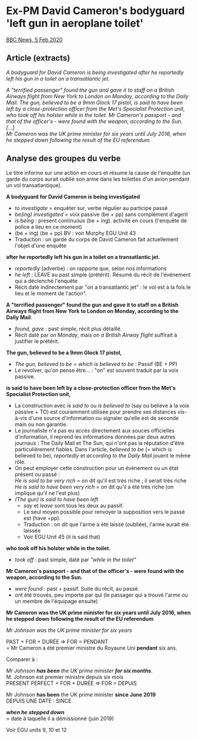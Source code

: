 # Ex-PM David Cameron's bodyguard 'left gun in aeroplane toilet'

[BBC News, 5 Feb 2020](https://www.bbc.com/news/uk-51383104)

## Article (extracts)

*A bodyguard for David Cameron is being investigated after he reportedly left his gun in a toilet on a transatlantic jet.*

*A "terrified passenger" found the gun and gave it to staff on a British Airways flight from New York to London on Monday, according to the Daily Mail. The gun, believed to be a 9mm Glock 17 pistol, is said to have been left by a close-protection officer from the Met's Specialist Protection unit, who took off his holster while in the toilet. Mr Cameron's passport - and that of the officer's - were found with the weapon, according to the Sun.  
[…]   
Mr Cameron was the UK prime minister for six years until July 2016, when he stepped down following the result of the EU referendum.*

## Analyse des groupes du verbe

Le titre informe sur une action en cours  et résume la cause de l'enquête (un garde du corps aurait oublié son arme dans les toilettes d'un avion pendant un vol transatlantique).

**A bodyguard for David Cameron is being investigated**

* *to investigate* =  enquêter sur, verbe régulier au participe passé
* *be(ing) investigated* =  voix passive (be + pp) sans complément d'agent 
* *is being* : present continuous (be + ing). activité en cours (l'enquête de police a lieu en ce moment)
* (be + ing) (be + pp) BV : voir Murphy EGU Unit 43
* Traduction : un garde du corps de David Cameron fait actuellement l'objet d'une enquête

**after he reportedly left his gun in a toilet on a transatlantic jet.**

* *reportedly* (adverbe) : on rapporte que, selon nos informations
* *he left* : LEAVE au past simple (prétérit). Résumé du récit de l'événement qui a déclenché l'enquête 
* Récit daté indirectement par "on a transatlantic jet" : le vol est à la fois le lieu et le moment de l'action".

**A "terrified passenger" found the gun and gave it to staff on a British Airways flight from New York to London on Monday, according to the Daily Mail**.

* *found, gave*  : past simple, récit plus détaillé.
* Récit daté par *on Monday*, mais *on a British Airway flight* suffirait à justifier le prétérit.

**The gun, believed to be a 9mm Glock 17 pistol,**

* *The gun, believed to be* = *which is believed to be* : Passif (BE + PP)
* Le revolver, qu'on pense être… : "on" est souvent traduit par la voix passive.

**is said to have been left by a close-protection officer from the Met's Specialist Protection unit,**

* La construction avec *is said to* ou *is believed to* (say ou believe à la voix passive + TO) est couramment utilisée pour prendre ses distances vis-à-vis d'une source d'information ou signaler qu'elle est de seconde main ou non garantie.
* Le journaliste n'a pas eu accès directement aux souces officielles d'information, il reprend les informations données par deux autres journaux : The Daily Mail et The Sun, qui n'ont pas la réputation d'être particulièrement fiables.  Dans l'article, *believed to be*  (= which is believed to be), *reportedly* et *according to the Daily Mail* jouent le même rôle. 
* On peut employer cette construction pour un événement ou un état présent ou passé :  
  *He is said to be very rich* = on dit qu'il est très riche ; il serait très riche  
  *He is said to have been very rich* = on dit qu'il a été très riche (on implique qu'il ne l'est plus)  
* *(The gun) is said to have been left*
  * *say* et *leave* sont tous les deux au passif.
  * Le seul moyen possible pour renvoyer la supposition vers le passé est (have +pp).
  * Traduction : on dit que l'arme a été laissé (oubliée), l'arme aurait été laissée
  * Voir EGU Unit 45 (it is said that)

**who took off his holster while in the toilet.**

* *took off* : past simple, daté par *"while in the toilet"*

**Mr Cameron's passport - and that of the officer's - were found with the weapon, according to the Sun.**

* *were found* : past + passif. Suite du récit, au passé.
* ont été trouvés, peu importe par qui (le passager qui a trouvé l'arme ou un membre de l'équipage ensuite)

**Mr Cameron was the UK prime minister for six years until July 2016, when he stepped down following the result of the EU referendum**

*Mr Johnson was the UK prime minister for six years*

PAST + FOR + DURÉE => FOR = PENDANT  
= Mr Cameron a été premier ministre du Royaune Uni **pendant** six ans.

Comparer à :

*Mr Johnson **has been** the UK prime minister **for six months**.*  
M. Johnson est premier ministre depuis six mois  
PRESENT PERFECT + FOR + DURÉE => FOR = DEPUIS

Mr Johnson **has been** the UK prime minister **since June 2019**  
DEPUIS UNE DATE : SINCE

***when he stepped down***   
= date à laquelle il a démissionné (juin 2019)

Voir EGU units 9, 10 et 12